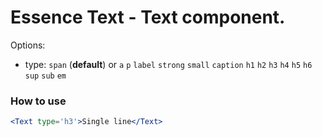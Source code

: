# Essence Text - Text component.

Options:
- type:  `span` (**default**) or `a` `p` `label` `strong` `small` `caption` `h1` `h2` `h3` `h4` `h5` `h6` `sup` `sub` `em`

### How to use
```jsx
<Text type='h3'>Single line</Text>
```